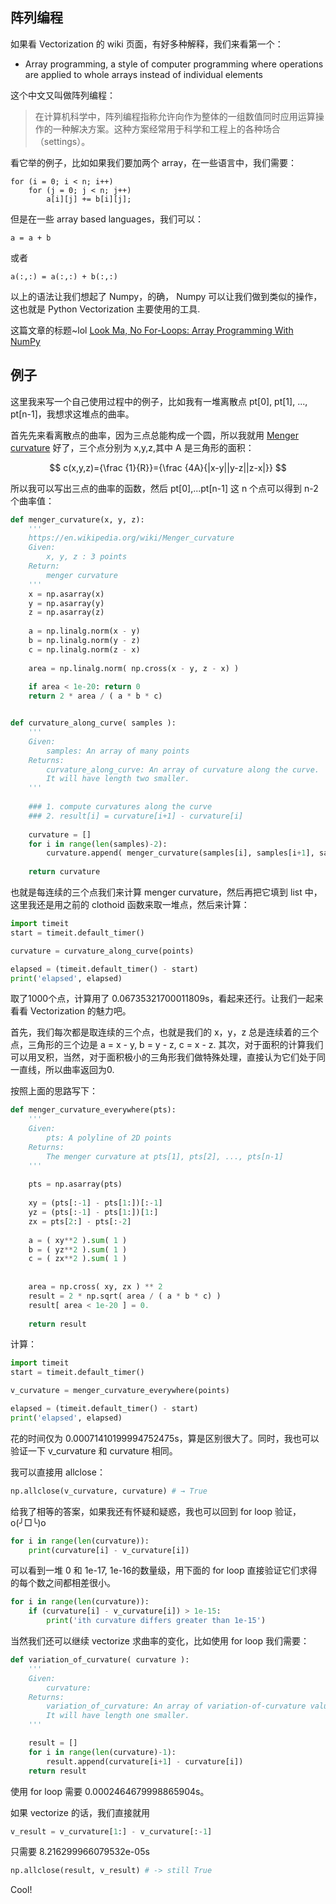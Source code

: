 ## 阵列编程

如果看 Vectorization 的 wiki 页面，有好多种解释，我们来看第一个：

- Array programming, a style of computer programming where operations are applied to whole arrays instead of individual elements

这个中文又叫做阵列编程：

> 在计算机科学中，阵列编程指称允许向作为整体的一组数值同时应用运算操作的一种解决方案。这种方案经常用于科学和工程上的各种场合（settings）。

看它举的例子，比如如果我们要加两个 array，在一些语言中，我们需要：

```
for (i = 0; i < n; i++)
    for (j = 0; j < n; j++)
        a[i][j] += b[i][j];
```

但是在一些 array based languages，我们可以：

```
a = a + b
```

或者

```
a(:,:) = a(:,:) + b(:,:)
```


以上的语法让我们想起了 Numpy，的确， Numpy 可以让我们做到类似的操作，这也就是 Python Vectorization 主要使用的工具.

这篇文章的标题~lol [Look Ma, No For-Loops: Array Programming With NumPy](https://realpython.com/numpy-array-programming/#reader-comments)


## 例子

这里我来写一个自己使用过程中的例子，比如我有一堆离散点 pt[0], pt[1], ..., pt[n-1]，我想求这堆点的曲率。


首先先来看离散点的曲率，因为三点总能构成一个圆，所以我就用 [Menger curvature](https://en.wikipedia.org/wiki/Menger_curvature) 好了，三个点分别为 x,y,z,其中 A 是三角形的面积：


$$ 
c(x,y,z)={\frac {1}{R}}={\frac {4A}{|x-y||y-z||z-x|}}
$$

所以我可以写出三点的曲率的函数，然后 pt[0],...pt[n-1] 这 n 个点可以得到 n-2 个曲率值：


```python
def menger_curvature(x, y, z):
    '''
    https://en.wikipedia.org/wiki/Menger_curvature
    Given:
        x, y, z : 3 points
    Return:
        menger curvature    
    '''
    x = np.asarray(x)
    y = np.asarray(y)
    z = np.asarray(z)
    
    a = np.linalg.norm(x - y)
    b = np.linalg.norm(y - z)
    c = np.linalg.norm(z - x)
    
    area = np.linalg.norm( np.cross(x - y, z - x) )
    
    if area < 1e-20: return 0
    return 2 * area / ( a * b * c)


def curvature_along_curve( samples ):
    '''
    Given:
        samples: An array of many points
    Returns:
        curvature_along_curve: An array of curvature along the curve. 
        It will have length two smaller.
    '''
    
    ### 1. compute curvatures along the curve
    ### 2. result[i] = curvature[i+1] - curvature[i]
   
    curvature = []
    for i in range(len(samples)-2):
        curvature.append( menger_curvature(samples[i], samples[i+1], samples[i+2]) )
    
    return curvature

```

也就是每连续的三个点我们来计算 menger curvature，然后再把它填到 list 中，这里我还是用之前的 clothoid 函数来取一堆点，然后来计算：


```python
import timeit
start = timeit.default_timer()

curvature = curvature_along_curve(points)

elapsed = (timeit.default_timer() - start)
print('elapsed', elapsed)
```


取了1000个点，计算用了 0.06735321700011809s，看起来还行。让我们一起来看看 Vectorization 的魅力吧。

首先，我们每次都是取连续的三个点，也就是我们的 x，y，z 总是连续着的三个点，三角形的三个边是 a = x - y, b = y - z, c = x - z. 其次，对于面积的计算我们可以用叉积，当然，对于面积极小的三角形我们做特殊处理，直接认为它们处于同一直线，所以曲率返回为0.

按照上面的思路写下：


```python
def menger_curvature_everywhere(pts):
    '''
    Given:
        pts: A polyline of 2D points
    Returns:
        The menger curvature at pts[1], pts[2], ..., pts[n-1]
    '''
    
    pts = np.asarray(pts)
    
    xy = (pts[:-1] - pts[1:])[:-1]
    yz = (pts[:-1] - pts[1:])[1:]
    zx = pts[2:] - pts[:-2]
    
    a = ( xy**2 ).sum( 1 )
    b = ( yz**2 ).sum( 1 )
    c = ( zx**2 ).sum( 1 )
    
    
    area = np.cross( xy, zx ) ** 2 
    result = 2 * np.sqrt( area / ( a * b * c) )
    result[ area < 1e-20 ] = 0.
    
    return result
```

计算：

```python
import timeit
start = timeit.default_timer()

v_curvature = menger_curvature_everywhere(points)

elapsed = (timeit.default_timer() - start)
print('elapsed', elapsed)
```


花的时间仅为 0.00071410199994752475s，算是区别很大了。同时，我也可以验证一下 v_curvature 和 curvature 相同。

我可以直接用 allclose：


```python
np.allclose(v_curvature, curvature) # → True
```

给我了相等的答案，如果我还有怀疑和疑惑，我也可以回到 for loop 验证，o(╯□╰)o


```python
for i in range(len(curvature)):
    print(curvature[i] - v_curvature[i])
```



可以看到一堆 0 和 1e-17, 1e-16的数量级，用下面的 for loop 直接验证它们求得的每个数之间都相差很小。


```python
for i in range(len(curvature)):
    if (curvature[i] - v_curvature[i]) > 1e-15:
        print('ith curvature differs greater than 1e-15')
```

当然我们还可以继续 vectorize 求曲率的变化，比如使用 for loop 我们需要：


```python
def variation_of_curvature( curvature ):
    '''
    Given:
        curvature: 
    Returns:
        variation_of_curvature: An array of variation-of-curvature values computed along the curve. 
        It will have length one smaller.
    '''

    result = []
    for i in range(len(curvature)-1):
        result.append(curvature[i+1] - curvature[i])
    return result
```

使用 for loop 需要 0.0002464679998865904s。

如果 vectorize 的话，我们直接就用 


```python
v_result = v_curvature[1:] - v_curvature[:-1]
```

只需要 8.216299966079532e-05s



```python
np.allclose(result, v_result) # -> still True
```


Cool!

